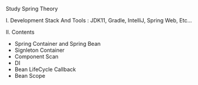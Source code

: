 Study Spring Theory

I. Development Stack And Tools : JDK11, Gradle, IntelliJ, Spring Web, Etc...

II. Contents
- Spring Container and Spring Bean
- Signleton Container
- Component Scan
- DI
- Bean LifeCycle Callback
- Bean Scope
